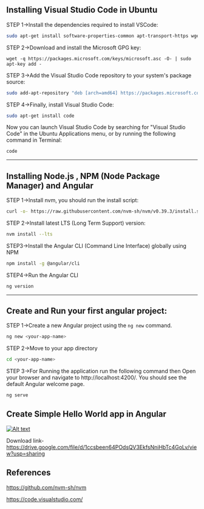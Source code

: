 ## Installing Visual Studio Code in Ubuntu

STEP 1->Install the dependencies required to install VSCode:

```bash
sudo apt-get install software-properties-common apt-transport-https wget
```
STEP 2->Download and install the Microsoft GPG key:

```baash
wget -q https://packages.microsoft.com/keys/microsoft.asc -O- | sudo apt-key add -
```

STEP 3->Add the Visual Studio Code repository to your system's package source:

```bash
sudo add-apt-repository "deb [arch=amd64] https://packages.microsoft.com/repos/vscode stable main"
```
STEP 4->Finally, install Visual Studio Code:

```bash
sudo apt-get install code
```
Now you can launch Visual Studio Code by searching for "Visual Studio Code" in the Ubuntu Applications menu, or by running the following command in Terminal:

```bash
code
```

---

## Installing Node.js , NPM (Node Package Manager) and Angular

STEP 1->Install nvm, you should run the install script:

```bash
curl -o- https://raw.githubusercontent.com/nvm-sh/nvm/v0.39.3/install.sh | bash
```

STEP 2->Install latest LTS (Long Term Support) version:

```bash
nvm install --lts
```

STEP3->Install the Angular CLI (Command Line Interface) globally using NPM

```bash
npm install -g @angular/cli
```

STEP4->Run the Angular CLI


```bash
ng version
```

---

## Create and Run your first angular project:

STEP 1->Create a new Angular project using the `ng new` command.

```bash
ng new <your-app-name>
```

STEP 2->Move to your app directory

```bash
cd <your-app-name>
```

STEP 3->For Running the application run the following command then Open your browser and navigate to http://localhost:4200/.
You should see the default Angular welcome page.

```bash
ng serve
```

## Create Simple Hello World app in Angular

[![Alt text](https://img.youtube.com/vi/U815Ur5IhyQ/0.jpg)](https://www.youtube.com/watch?v=U815Ur5IhyQ)


Download link- https://drive.google.com/file/d/1ccsbeen64POdsQV3EkfsNniHbTc4GoLv/view?usp=sharing

## References

https://github.com/nvm-sh/nvm

https://code.visualstudio.com/

